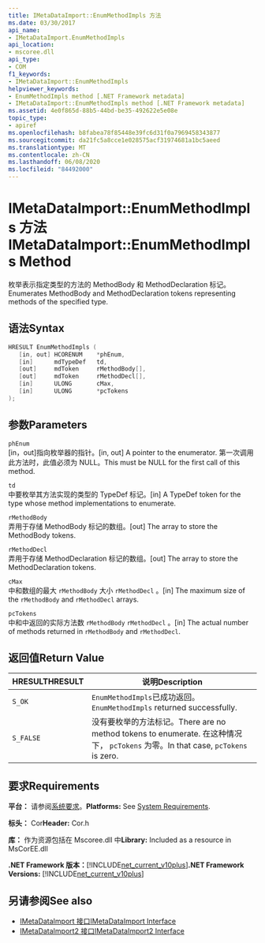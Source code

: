 ```yaml
---
title: IMetaDataImport::EnumMethodImpls 方法
ms.date: 03/30/2017
api_name:
- IMetaDataImport.EnumMethodImpls
api_location:
- mscoree.dll
api_type:
- COM
f1_keywords:
- IMetaDataImport::EnumMethodImpls
helpviewer_keywords:
- EnumMethodImpls method [.NET Framework metadata]
- IMetaDataImport::EnumMethodImpls method [.NET Framework metadata]
ms.assetid: 4e0f865d-88b5-44bd-be35-492622e5e08e
topic_type:
- apiref
ms.openlocfilehash: b8fabea78f85448e39fc6d31f0a7969458343877
ms.sourcegitcommit: da21fc5a8cce1e028575acf31974681a1bc5aeed
ms.translationtype: MT
ms.contentlocale: zh-CN
ms.lasthandoff: 06/08/2020
ms.locfileid: "84492000"
---
```

# <a name="imetadataimportenummethodimpls-method"></a><span data-ttu-id="03dc5-102">IMetaDataImport::EnumMethodImpls 方法</span><span class="sxs-lookup"><span data-stu-id="03dc5-102">IMetaDataImport::EnumMethodImpls Method</span></span>
<span data-ttu-id="03dc5-103">枚举表示指定类型的方法的 MethodBody 和 MethodDeclaration 标记。</span><span class="sxs-lookup"><span data-stu-id="03dc5-103">Enumerates MethodBody and MethodDeclaration tokens representing methods of the specified type.</span></span>  
  
## <a name="syntax"></a><span data-ttu-id="03dc5-104">语法</span><span class="sxs-lookup"><span data-stu-id="03dc5-104">Syntax</span></span>  
  
```cpp  
HRESULT EnumMethodImpls (  
   [in, out] HCORENUM    *phEnum,
   [in]      mdTypeDef   td,
   [out]     mdToken     rMethodBody[],
   [out]     mdToken     rMethodDecl[],
   [in]      ULONG       cMax,
   [in]      ULONG       *pcTokens  
);  
```  
  
## <a name="parameters"></a><span data-ttu-id="03dc5-105">参数</span><span class="sxs-lookup"><span data-stu-id="03dc5-105">Parameters</span></span>  
 `phEnum`  
 <span data-ttu-id="03dc5-106">[in，out]指向枚举器的指针。</span><span class="sxs-lookup"><span data-stu-id="03dc5-106">[in, out] A pointer to the enumerator.</span></span> <span data-ttu-id="03dc5-107">第一次调用此方法时，此值必须为 NULL。</span><span class="sxs-lookup"><span data-stu-id="03dc5-107">This must be NULL for the first call of this method.</span></span>  
  
 `td`  
 <span data-ttu-id="03dc5-108">中要枚举其方法实现的类型的 TypeDef 标记。</span><span class="sxs-lookup"><span data-stu-id="03dc5-108">[in] A TypeDef token for the type whose method implementations to enumerate.</span></span>  
  
 `rMethodBody`  
 <span data-ttu-id="03dc5-109">弄用于存储 MethodBody 标记的数组。</span><span class="sxs-lookup"><span data-stu-id="03dc5-109">[out] The array to store the MethodBody tokens.</span></span>  
  
 `rMethodDecl`  
 <span data-ttu-id="03dc5-110">弄用于存储 MethodDeclaration 标记的数组。</span><span class="sxs-lookup"><span data-stu-id="03dc5-110">[out] The array to store the MethodDeclaration tokens.</span></span>  
  
 `cMax`  
 <span data-ttu-id="03dc5-111">中和数组的最大 `rMethodBody` 大小 `rMethodDecl` 。</span><span class="sxs-lookup"><span data-stu-id="03dc5-111">[in] The maximum size of the `rMethodBody` and `rMethodDecl` arrays.</span></span>  
  
 `pcTokens`  
 <span data-ttu-id="03dc5-112">中和中返回的实际方法数 `rMethodBody` `rMethodDecl` 。</span><span class="sxs-lookup"><span data-stu-id="03dc5-112">[in] The actual number of methods returned in `rMethodBody` and `rMethodDecl`.</span></span>  
  
## <a name="return-value"></a><span data-ttu-id="03dc5-113">返回值</span><span class="sxs-lookup"><span data-stu-id="03dc5-113">Return Value</span></span>  
  
|<span data-ttu-id="03dc5-114">HRESULT</span><span class="sxs-lookup"><span data-stu-id="03dc5-114">HRESULT</span></span>|<span data-ttu-id="03dc5-115">说明</span><span class="sxs-lookup"><span data-stu-id="03dc5-115">Description</span></span>|  
|-------------|-----------------|  
|`S_OK`|<span data-ttu-id="03dc5-116">`EnumMethodImpls`已成功返回。</span><span class="sxs-lookup"><span data-stu-id="03dc5-116">`EnumMethodImpls` returned successfully.</span></span>|  
|`S_FALSE`|<span data-ttu-id="03dc5-117">没有要枚举的方法标记。</span><span class="sxs-lookup"><span data-stu-id="03dc5-117">There are no method tokens to enumerate.</span></span> <span data-ttu-id="03dc5-118">在这种情况下， `pcTokens` 为零。</span><span class="sxs-lookup"><span data-stu-id="03dc5-118">In that case, `pcTokens` is zero.</span></span>|  
  
## <a name="requirements"></a><span data-ttu-id="03dc5-119">要求</span><span class="sxs-lookup"><span data-stu-id="03dc5-119">Requirements</span></span>  
 <span data-ttu-id="03dc5-120">**平台：** 请参阅[系统要求](../../get-started/system-requirements.md)。</span><span class="sxs-lookup"><span data-stu-id="03dc5-120">**Platforms:** See [System Requirements](../../get-started/system-requirements.md).</span></span>  
  
 <span data-ttu-id="03dc5-121">**标头：** Cor</span><span class="sxs-lookup"><span data-stu-id="03dc5-121">**Header:** Cor.h</span></span>  
  
 <span data-ttu-id="03dc5-122">**库：** 作为资源包括在 Mscoree.dll 中</span><span class="sxs-lookup"><span data-stu-id="03dc5-122">**Library:** Included as a resource in MsCorEE.dll</span></span>  
  
 <span data-ttu-id="03dc5-123">**.NET Framework 版本：**[!INCLUDE[net_current_v10plus](../../../../includes/net-current-v10plus-md.md)]</span><span class="sxs-lookup"><span data-stu-id="03dc5-123">**.NET Framework Versions:** [!INCLUDE[net_current_v10plus](../../../../includes/net-current-v10plus-md.md)]</span></span>  
  
## <a name="see-also"></a><span data-ttu-id="03dc5-124">另请参阅</span><span class="sxs-lookup"><span data-stu-id="03dc5-124">See also</span></span>

- [<span data-ttu-id="03dc5-125">IMetaDataImport 接口</span><span class="sxs-lookup"><span data-stu-id="03dc5-125">IMetaDataImport Interface</span></span>](imetadataimport-interface.md)
- [<span data-ttu-id="03dc5-126">IMetaDataImport2 接口</span><span class="sxs-lookup"><span data-stu-id="03dc5-126">IMetaDataImport2 Interface</span></span>](imetadataimport2-interface.md)
